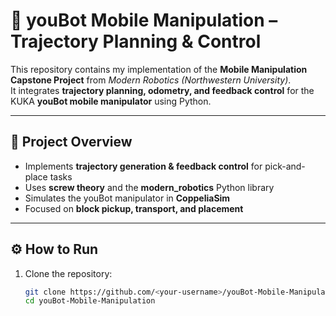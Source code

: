 # 🚀 youBot Mobile Manipulation – Trajectory Planning & Control  

This repository contains my implementation of the **Mobile Manipulation Capstone Project** from *Modern Robotics (Northwestern University)*.  
It integrates **trajectory planning, odometry, and feedback control** for the KUKA **youBot mobile manipulator** using Python.  

---

## 📂 Project Overview  
- Implements **trajectory generation & feedback control** for pick-and-place tasks  
- Uses **screw theory** and the **modern_robotics** Python library  
- Simulates the youBot manipulator in **CoppeliaSim**  
- Focused on **block pickup, transport, and placement**  

---

## ⚙️ How to Run  

1. Clone the repository:  
   ```bash
   git clone https://github.com/<your-username>/youBot-Mobile-Manipulation.git
   cd youBot-Mobile-Manipulation

